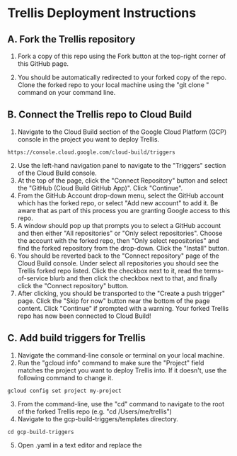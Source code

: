 # Trellis Deployment Instructions

## A. Fork the Trellis repository
1. Fork a copy of this repo using the Fork button at the top-right corner of this GitHub page.

2. You should be automatically redirected to your forked copy of the repo. Clone the forked repo to your local machine using the "git clone <forked repo URL>" command on your command line.

## B. Connect the Trellis repo to Cloud Build
1. Navigate to the Cloud Build section of the Google Cloud Platform (GCP) console in the project you want to deploy Trellis.

```
https://console.cloud.google.com/cloud-build/triggers
```

2. Use the left-hand navigation panel to navigate to the "Triggers" section of the Cloud Build console. 
3. At the top of the page, click the "Connect Repository" button and select the "GitHub (Cloud Build GitHub App)". Click "Continue".
4. From the GitHub Account drop-down menu, select the GitHub account which has the forked repo, or select "Add new account" to add it. Be aware that as part of this process you are granting Google access to this repo.
5. A window should pop up that prompts you to select a GitHub account and then either "All repositories" or "Only select repositories". Choose the account with the forked repo, then "Only select repositories" and find the forked repository from the drop-down. Click the "Install" button.
6. You should be reverted back to the "Connect repository" page of the Cloud Build console. Under select all repositories you should see the Trellis forked repo listed. Click the checkbox next to it, read the terms-of-service blurb and then click the checkbox next to that, and finally click the "Connect repository" button.
7. After clicking, you should be transported to the "Create a push trigger" page. Click the "Skip for now" button near the bottom of the page content. Click "Continue" if prompted with a warning. Your forked Trellis repo has now been connected to Cloud Build!

## C. Add build triggers for Trellis
1. Navigate the command-line console or terminal on your local machine.
2. Run the "gcloud info" command to make sure the "Project" field matches the project you want to deploy Trellis into. If it doesn't, use the following command to change it.

```
gcloud config set project my-project
```

3. From the command-line, use the "cd" command to navigate to the root of the forked Trellis repo (e.g. "cd /Users/me/trellis")
4. Navigate to the gcp-build-triggers/templates directory.

```
cd gcp-build-triggers
```
5. Open .yaml in a text editor and replace the 
